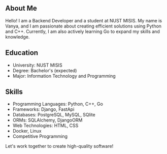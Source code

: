 ## About Me
Hello! I am a Backend Developer and a student at NUST MISIS. My name is Vanya, and I am passionate about creating efficient solutions using Python and C++. Currently, I am also actively learning Go to expand my skills and knowledge.

## Education
- University: NUST MISIS
- Degree: Bachelor's (expected)
- Major: Information Technology and Programming

## Skills
- Programming Languages: Python, C++, Go
- Frameworks: Django, FastApi
- Databases: PostgreSQL, MySQL, SQlite
- ORMs: SQLAlchemy, DjangoORM
- Web Technologies: HTML, CSS
- Docker, Linux
- Competitive Programming

Let's work together to create high-quality software!
